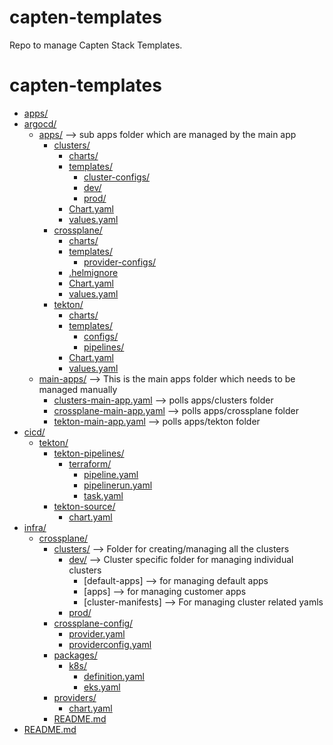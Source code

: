# capten-templates
Repo to manage Capten Stack Templates.

# capten-templates

* [apps/](./capten-templates/apps)
* [argocd/](./capten-templates/argocd)
  * [apps/](./capten-templates/argocd/apps) --> sub apps folder which are managed by the main app
    * [clusters/](./capten-templates/argocd/apps/clusters)
      * [charts/](./capten-templates/argocd/apps/clusters/charts)
      * [templates/](./capten-templates/argocd/apps/clusters/templates)
        * [cluster-configs/](./capten-templates/argocd/apps/clusters/templates/cluster-configs)
        * [dev/](./capten-templates/argocd/apps/clusters/templates/dev)
        * [prod/](./capten-templates/argocd/apps/clusters/templates/prod)
      * [Chart.yaml](./capten-templates/argocd/apps/clusters/Chart.yaml)
      * [values.yaml](./capten-templates/argocd/apps/clusters/values.yaml)
    * [crossplane/](./capten-templates/argocd/apps/crossplane)
      * [charts/](./capten-templates/argocd/apps/crossplane/charts)
      * [templates/](./capten-templates/argocd/apps/crossplane/templates)
        * [provider-configs/](./capten-templates/argocd/apps/crossplane/templates/provider-configs) 
      * [.helmignore](./capten-templates/argocd/apps/crossplane/.helmignore)
      * [Chart.yaml](./capten-templates/argocd/apps/crossplane/Chart.yaml)
      * [values.yaml](./capten-templates/argocd/apps/crossplane/values.yaml)
    * [tekton/](./capten-templates/argocd/apps/tekton)
      * [charts/](./capten-templates/argocd/apps/tekton/charts)
      * [templates/](./capten-templates/argocd/apps/tekton/templates)
        * [configs/](./capten-templates/argocd/apps/tekton/templates/configs)
        * [pipelines/](./capten-templates/argocd/apps/tekton/templates/pipelines)
      * [Chart.yaml](./capten-templates/argocd/apps/tekton/Chart.yaml)
      * [values.yaml](./capten-templates/argocd/apps/tekton/values.yaml)
  * [main-apps/](./capten-templates/argocd/main-apps) --> This is the main apps folder which needs to be managed manually
    * [clusters-main-app.yaml](./capten-templates/argocd/main-apps/clusters-main-app.yaml) --> polls apps/clusters  folder
    * [crossplane-main-app.yaml](./capten-templates/argocd/main-apps/crossplane-main-app.yaml) --> polls apps/crossplane folder
    * [tekton-main-app.yaml](./capten-templates/argocd/main-apps/tekton-main-app.yaml) --> polls apps/tekton folder
* [cicd/](./capten-templates/cicd)
  * [tekton/](./capten-templates/cicd/tekton)
    * [tekton-pipelines/](./capten-templates/cicd/tekton/tekton-pipelines)
      * [terraform/](./capten-templates/cicd/tekton/tekton-pipelines/terraform)
        * [pipeline.yaml](./capten-templates/cicd/tekton/tekton-pipelines/terraform/pipeline.yaml)
        * [pipelinerun.yaml](./capten-templates/cicd/tekton/tekton-pipelines/terraform/pipelinerun.yaml)
        * [task.yaml](./capten-templates/cicd/tekton/tekton-pipelines/terraform/task.yaml)
    * [tekton-source/](./capten-templates/cicd/tekton/tekton-source)
      * [chart.yaml](./capten-templates/cicd/tekton/tekton-source/chart.yaml)
* [infra/](./capten-templates/infra)
  * [crossplane/](./capten-templates/infra/crossplane)
    * [clusters/](./capten-templates/infra/crossplane/clusters) --> Folder for creating/managing all the clusters
      * [dev/](./capten-templates/infra/crossplane/clusters/dev) --> Cluster specific folder for managing individual clusters
        * [default-apps] --> for managing default apps
        * [apps] --> for managing customer apps
        * [cluster-manifests] --> For managing cluster related yamls
      * [prod/](./capten-templates/infra/crossplane/clusters/prod)
    * [crossplane-config/](./capten-templates/infra/crossplane/crossplane-config)
      * [provider.yaml](./capten-templates/infra/crossplane/crossplane-config/provider.yaml)
      * [providerconfig.yaml](./capten-templates/infra/crossplane/crossplane-config/providerconfig.yaml)
    * [packages/](./capten-templates/infra/crossplane/packages)
      * [k8s/](./capten-templates/infra/crossplane/packages/k8s)
        * [definition.yaml](./capten-templates/infra/crossplane/packages/k8s/definition.yaml)
        * [eks.yaml](./capten-templates/infra/crossplane/packages/k8s/eks.yaml)
    * [providers/](./capten-templates/infra/crossplane/providers)
      * [chart.yaml](./capten-templates/infra/crossplane/providers/chart.yaml)
    * [README.md](./capten-templates/infra/crossplane/README.md)
* [README.md](./capten-templates/README.md)
